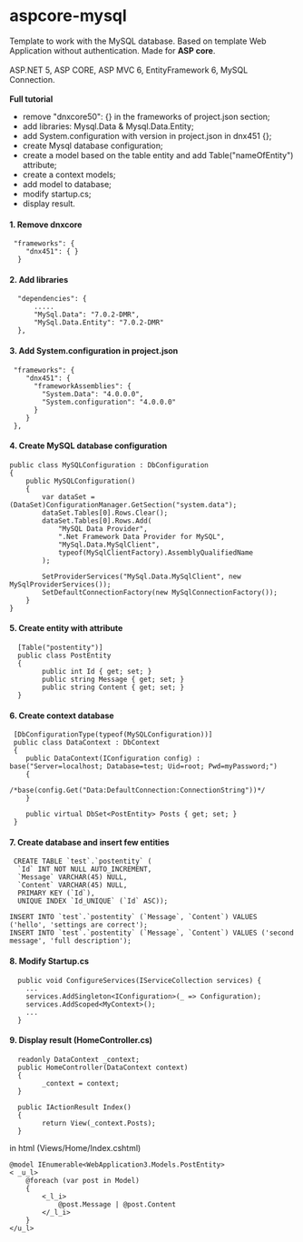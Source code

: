 # aspcore-mysql
Template to work with the MySQL database. Based on template Web Application without authentication. Made for **ASP core**.
<br>
<br>ASP.NET 5, ASP CORE, ASP MVC 6, EntityFramework 6, MySQL Connection.
<br>
<br>**Full tutorial**
<br>
* remove "dnxcore50": {} in the frameworks of project.json section;
* add libraries: Mysql.Data & Mysql.Data.Entity;
* add System.configuration with version in project.json in dnx451 {};
* create Mysql database configuration;
* create a model based on the table entity and add Table("nameOfEntity") attribute;
* create a context models;
* add model to database;
* modify startup.cs;
* display result.



#### 1. Remove dnxcore
     "frameworks": {
        "dnx451": { }
      }

#### 2. Add libraries 
      "dependencies": {
          .....
          "MySql.Data": "7.0.2-DMR",
          "MySql.Data.Entity": "7.0.2-DMR"
      },
#### 3. Add System.configuration in project.json
     "frameworks": {
        "dnx451": {
          "frameworkAssemblies": {
            "System.Data": "4.0.0.0",
            "System.configuration": "4.0.0.0"
          }
        }
     },
     
#### 4. Create MySQL database configuration 
    public class MySQLConfiguration : DbConfiguration
    {
    	public MySQLConfiguration()
    	{
    		var dataSet = (DataSet)ConfigurationManager.GetSection("system.data");
    		dataSet.Tables[0].Rows.Clear();
    		dataSet.Tables[0].Rows.Add(
    			"MySQL Data Provider",
    			".Net Framework Data Provider for MySQL",
    			"MySql.Data.MySqlClient",
    			typeof(MySqlClientFactory).AssemblyQualifiedName
    		);
    
    		SetProviderServices("MySql.Data.MySqlClient", new MySqlProviderServices());
    		SetDefaultConnectionFactory(new MySqlConnectionFactory());
    	}
    }

#### 5. Create entity with attribute
      [Table("postentity")]
      public class PostEntity
      {
        	public int Id { get; set; }
        	public string Message { get; set; }
        	public string Content { get; set; }
      }

#### 6. Create context database 
     [DbConfigurationType(typeof(MySQLConfiguration))]
     public class DataContext : DbContext 
     {
    	public DataContext(IConfiguration config) : base("Server=localhost; Database=test; Uid=root; Pwd=myPassword;")
    	{
    		/*base(config.Get("Data:DefaultConnection:ConnectionString"))*/
    	}
    
    	public virtual DbSet<PostEntity> Posts { get; set; }
     }

#### 7. Create database and insert few entities 
     CREATE TABLE `test`.`postentity` (
      `Id` INT NOT NULL AUTO_INCREMENT,
      `Message` VARCHAR(45) NULL,
      `Content` VARCHAR(45) NULL,
      PRIMARY KEY (`Id`),
      UNIQUE INDEX `Id_UNIQUE` (`Id` ASC));
      
    INSERT INTO `test`.`postentity` (`Message`, `Content`) VALUES ('hello', 'settings are correct');
    INSERT INTO `test`.`postentity` (`Message`, `Content`) VALUES ('second message', 'full description');

#### 8. Modify Startup.cs
      public void ConfigureServices(IServiceCollection services) {
        ...
        services.AddSingleton<IConfiguration>(_ => Configuration);
        services.AddScoped<MyContext>();
        ...
      }

#### 9. Display result (HomeController.cs)
      readonly DataContext _context;
      public HomeController(DataContext context)
      {
        	_context = context;
      }
        
      public IActionResult Index()
      {
        	return View(_context.Posts);
      }

in html (Views/Home/Index.cshtml)

    @model IEnumerable<WebApplication3.Models.PostEntity>
    < _u_l>
    	@foreach (var post in Model)
    	{
    		<_l_i>
    			@post.Message | @post.Content
    		</_l_i>
    	}
    </u_l>
